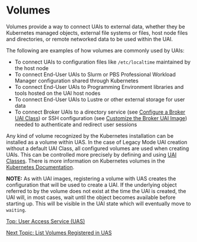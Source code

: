 # Volumes

Volumes provide a way to connect UAIs to external data, whether they be Kubernetes managed objects, external file systems or files, host node files and directories, or remote networked data to be used within the UAI.

The following are examples of how volumes are commonly used by UAIs:

* To connect UAIs to configuration files like `/etc/localtime` maintained by the host node
* To connect End-User UAIs to Slurm or PBS Professional Workload Manager configuration shared through Kubernetes
* To connect End-User UAIs to Programming Environment libraries and tools hosted on the UAI host nodes
* To connect End-User UAIs to Lustre or other external storage for user data
* To connect Broker UAIs to a directory service (see [Configure a Broker UAI Class](Configure_a_Broker_UAI_Class.md)) or SSH configuration (see [Customize the Broker UAI Image](Customize_the_Broker_UAI_Image.md)) needed to authenticate and redirect user sessions

Any kind of volume recognized by the Kubernetes installation can be installed as a volume within UAS. In the case of Legacy Mode UAI creation without a default UAI Class, all configured volumes are used when creating UAIs. This can be controlled more precisely by defining and using [UAI Classes](UAI_Classes.md). There is more information on Kubernetes volumes in the [Kubernetes Documentation](https://kubernetes.io/docs/concepts/storage/volumes).

**NOTE:** As with UAI images, registering a volume with UAS creates the configuration that will be used to create a UAI. If the underlying object referred to by the volume does not exist at the time the UAI is created, the UAI will, in most cases, wait until the object becomes available before starting up. This will be visible in the UAI state which will eventually move to `waiting`.

[Top: User Access Service (UAS)](index.md)

[Next Topic: List Volumes Registered in UAS](List_Volumes_Registered_in_UAS.md)
